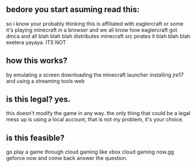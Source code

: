 ## bedore you start asuming read this:
so i know your probably thinking this is affiliated with eaglercraft or some it's playing minecraft in a browser and we all know how eaglercraft got dmca and all blah blah blah distributes minecraft src pirates it blah blah blah exetera yayaya.   ITS NOT

## how this works?
by emulating a screen downloading the minecraft launcher installing jre17 and using a streaming tools web 

## is this legal?  yes.
this doesn't modify the game in any way. the only thing that could be a legal mess up is using a local account, that is not my problem, it's your choice.

## is this feasible?
go play a game through cloud gaming like xbox cloud gaming now.gg geforce now and come back answer the question.
